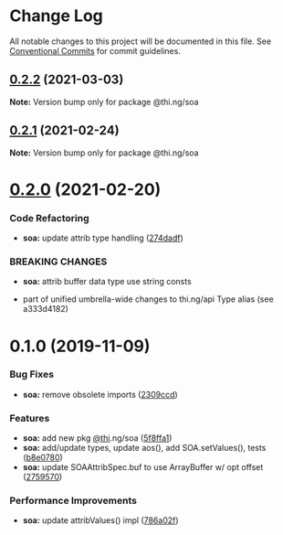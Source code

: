 # Change Log

All notable changes to this project will be documented in this file.
See [Conventional Commits](https://conventionalcommits.org) for commit guidelines.

## [0.2.2](https://github.com/thi-ng/umbrella/compare/@thi.ng/soa@0.2.1...@thi.ng/soa@0.2.2) (2021-03-03)

**Note:** Version bump only for package @thi.ng/soa





## [0.2.1](https://github.com/thi-ng/umbrella/compare/@thi.ng/soa@0.2.0...@thi.ng/soa@0.2.1) (2021-02-24)

**Note:** Version bump only for package @thi.ng/soa





# [0.2.0](https://github.com/thi-ng/umbrella/compare/@thi.ng/soa@0.1.47...@thi.ng/soa@0.2.0) (2021-02-20)


### Code Refactoring

* **soa:** update attrib type handling ([274dadf](https://github.com/thi-ng/umbrella/commit/274dadf2507ac4daeea59c53a0f408343d582d8e))


### BREAKING CHANGES

* **soa:** attrib buffer data type use string consts

- part of unified umbrella-wide changes to thi.ng/api Type alias
  (see a333d4182)





# 0.1.0 (2019-11-09)

### Bug Fixes

* **soa:** remove obsolete imports ([2309ccd](https://github.com/thi-ng/umbrella/commit/2309ccd6e581b6f385f4a2720fd2ad5cfb8a0d79))

### Features

* **soa:** add new pkg [@thi](https://github.com/thi).ng/soa ([5f8ffa1](https://github.com/thi-ng/umbrella/commit/5f8ffa175fabc4518f6b931c8c57473ea8ab1a74))
* **soa:** add/update types, update aos(), add SOA.setValues(), tests ([b8e0780](https://github.com/thi-ng/umbrella/commit/b8e07806427041a7ef3413ca47357e3360f6a4c8))
* **soa:** update SOAAttribSpec.buf to use ArrayBuffer w/ opt offset ([2759570](https://github.com/thi-ng/umbrella/commit/27595700ce0df21258dad58e18abf98b8ddb7c30))

### Performance Improvements

* **soa:** update attribValues() impl ([786a02f](https://github.com/thi-ng/umbrella/commit/786a02f66fd0f50e678f3eb048964fadf293db3f))
